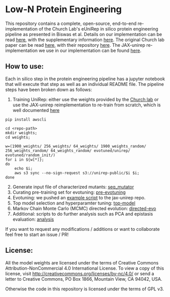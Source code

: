 # Low-N Protein Engineering
This repository contains a complete, open-source, end-to-end re-implementation of the Church Lab's eUniRep in silico protein engineering pipeline as presented in Biswas et al. Details on our implementation can be read [here](https://www.authorea.com/users/320912/articles/472051-new-evaluating-eunirep-and-other-protein-feature-representations-for-in-silico-directed-evolution), with the supplementary information [here](https://github.com/ivanjayapurna/low-n-protein-engineering/blob/master/paper/Supplementary%20Information%20-%20Evaluating%20eUniRep%20and%20other%20protein%20feature%20representations%20for%20in%20silico%20directed%20evolution.pdf). The original Church lab paper can be read [here](https://www.biorxiv.org/content/10.1101/2020.01.23.917682v1), with their repository [here](https://github.com/churchlab/UniRep). The JAX-unirep re-implementation we use in our implementation can be found [here](https://github.com/ElArkk/jax-unirep).

## How to use:
Each in silico step in the protein engineering pipeline has a jupyter notebook that will execute that step as well as an individual README file. The pipeline steps have been broken down as follows:

1. Training UniRep: either use the weights provided by the [Church lab](https://github.com/churchlab/UniRep) or use the JAX-unirep reimplementation to re-train from scratch, which is well documented [here](https://github.com/ElArkk/jax-unirep)
```shell
pip install awscli

cd <repo-path>
mkdir weights;
cd weights;

w=(1900_weights/ 256_weights/ 64_weights/ 1900_weights_random/ 256_weights_random/ 64_weights_random/ evotuned/unirep/ evotuned/random_init/)
for i in ${w[*]};
do 
    echo $i;
    aws s3 sync --no-sign-request s3://unirep-public/$i $i;
done
```
2. Generate input file of characterized mutants: [seq_mutator](https://github.com/ivanjayapurna/low-n-protein-engineering/tree/master/seq_mutator)
3. Curating pre-training set for evotuning: [pre-evotuning](https://github.com/ivanjayapurna/low-n-protein-engineering/tree/master/pre-evotuning)
4. Evotuning: we pushed an [example script](https://github.com/ElArkk/jax-unirep/blob/master/examples/evotuning.py) to the jax-unirep repo.
5. Top model selection and hyperparamter tuning: [top-model](https://github.com/ivanjayapurna/low-n-protein-engineering/tree/master/top-model)
6. Markov Chain Monte Carlo (MCMC) directed evolution: [directed-evo](https://github.com/ivanjayapurna/low-n-protein-engineering/tree/master/directed-evo)
7. Additional: scripts to do further analysis such as PCA and epistasis evaluation: [analysis](https://github.com/ivanjayapurna/low-n-protein-engineering/tree/master/analysis)

If you want to request any modifications / additions or want to collaborate feel free to start an issue / PR!

## License:
All the model weights are licensed under the terms of Creative Commons Attribution-NonCommercial 4.0 International License. To view a copy of this license, visit http://creativecommons.org/licenses/by-nc/4.0/ or send a letter to Creative Commons, PO Box 1866, Mountain View, CA 94042, USA.

Otherwise the code in this repository is licensed under the terms of GPL v3.
